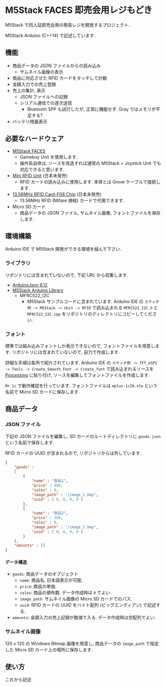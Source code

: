 # M5Stack FACES 即売会用レジもどき

M5Stack で同人誌即売会用の簡易レジを開発するプロジェクト.

M5Stack Arduino (C++14) で記述しています.

## 機能

- 商品データの JSON ファイルからの読み込み
  - サムネイル画像の表示
- 商品に対応させた RFID カードをタッチして計数
- 金額入力での売上登録
- 売上の集計, 表示
  - JSON ファイルへの記録
  - シリアル通信での逐次送信
    - Bluetooth SPP も試行したが, 正常に機能せず. Gray ではメモリが不足する?
- バッテリ残量表示

## 必要なハードウェア

- [M5Stack FACES](https://m5stack.com/products/face)
  - Gameboy Unit を使用します.
  - 操作系自体は, ソースを改造すれば通常の M5Stack + Joystick Unit でも対応できると思います.
- [Mini RFID Unit](https://m5stack.com/collections/m5-unit/products/rfid-sensor-unit) (日本未発売)
  - RFID カードの読み込みに使用します. 本体とは Grove ケーブルで接続します.
- [13.56MHz RFID Card-F08 Chip](https://m5stack.com/collections/m5-accessory/products/13-56mhz-rfid-card-f08-chip-5pcs) (日本未発売)
  - 13.56MHz RFID (Mifare 規格) カードで代用できます.
- Micro SD カード
  - 商品データの JSON ファイル, サムネイル画像, フォントファイルを保存します.

## 環境構築

Arduino IDE で M5Stack 開発ができる環境を組んで下さい.

### ライブラリ

リポジトリには含まれていないので, 下記 URL から収集します.

- [ArduinoJson 6.12](https://arduinojson.org/)
- [M5Stack Arduino Library](https://github.com/m5stack/M5Stack)
  - MFRC522_I2C
    - M5Stack サンプルコードに含まれています. Arduino IDE の `スケッチ例 -> M5Stack -> Unit -> RFID` で読み込まれる `MFRC522_I2C.h` と `MFRC522_I2C.cpp` をリポジトリのディレクトリにコピーしてください.

### フォント

標準では組み込みフォントしか表示できないので, フォントファイルを用意します.
リポジトリには含まれていないので, 自力で作成します.

詳細な手順は各所で紹介されています. Arduino IDE の `スケッチ例 -> TFT_eSPI -> Tools -> Create_Smooth_Font -> Create_font` で読み込まれるソースを [Processing](https://processing.org/) に貼り付け, ソースを編集してフォントファイルを作成します.

`M+ 1c` で動作確認を行っています. フォントファイルは `mplus-1c20.vlw` という名前で Micro SD カードに保存します.

## 商品データ

### JSON ファイル

下記の JSON ファイルを編集し, SD カードのルートディレクトリに `goods.json` という名前で保存します.

RFID カードの UUID が含まれるので, リポジトリからは外しています.

```json
{
    "goods" : 
    [
        { 
            "name" : "商品1",
            "price" : 400,
            "sales" : 0,
            "image_path" : "/image_1.bmp",
            "uuid" : [ 0, 0, 0, 0 ]
        },
        {
            "name" : "商品2",
            "price" : 300,
            "sales" : 0,
            "image_path" : "/image_2.bmp",
            "uuid" : [ 0, 0, 0, 0 ]
        }
    ],
    "amounts" : []
}
```

#### データ構造

- `goods`: 商品データのオブジェクト
  - `name`: 商品名. 日本語表示が可能.
  - `price`: 商品の単価.
  - `sales`: 商品の頒布数. データ作成時は `0` でよい.
  - `image_path`: サムネイル画像の Micro SD カードでのパス.
  - `uuid`: RFID カードの UUID をバイト配列 (ビッグエンディアン) で記述する.
- `amounts`: 金額入力の売上記録が数値で入る. データ作成時は空配列でよい.

### サムネイル画像

120 x 120 の Windows Bitmap 画像を用意し, 商品データの `image_path` で指定した Micro SD カード上の場所に保存します.

## 使い方

これから記述

